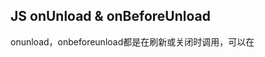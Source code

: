 ## JS onUnload & onBeforeUnload

onunload，onbeforeunload都是在刷新或关闭时调用，可以在<script>脚本中通过 window.onunload来调用。区别在于onbeforeunload在onunload之前执行，它还可 以阻止onunload的执行。

onbeforeunload 是正要去服务器读 取新的页面时调用，此时还没开始读取；而onunload则已经从服务器上读到了需要加载的新的页面，在即将替换掉当前页面时调用。

